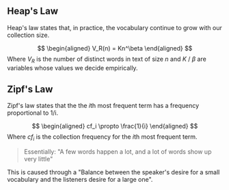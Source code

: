 ## Heap's Law

Heap's law states that, in practice, the vocabulary continue to grow with our collection size.  

$$ \begin{aligned} V_R(n) = Kn^\beta \end{aligned} $$
Where $V_R$ is the number of distinct words in text of size $n$ and $K$ / $\beta$ are variables whose values we decide empirically. 

## Zipf's Law 

Zipf's law states that the the $i$th most frequent term has a frequency proportional to 1/i.

$$ \begin{aligned} cf_i \propto \frac{1}{i} \end{aligned} $$
Where $cf_i$ is the collection frequency for the $i$th most frequent term. 

> Essentially: "A few words happen a lot, and a lot of words show up very little"

This is caused through a "Balance between the speaker's desire for a small vocabulary and the listeners desire for a large one".